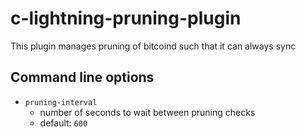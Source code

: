c-lightning-pruning-plugin
==========================

This plugin manages pruning of bitcoind such that it can always sync

## Command line options

- `pruning-interval`
    - number of seconds to wait between pruning checks
    - default: `600`


